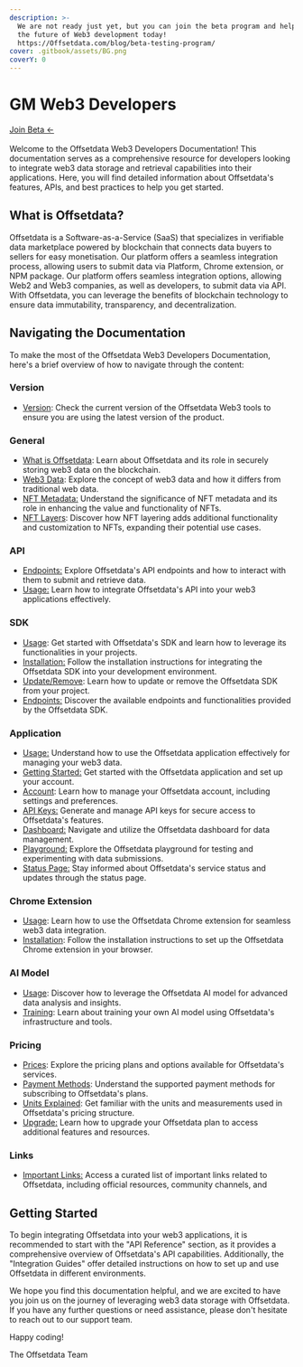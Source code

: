 ```yaml
---
description: >-
  We are not ready just yet, but you can join the beta program and help shape
  the future of Web3 development today!  
  https://Offsetdata.com/blog/beta-testing-program/
cover: .gitbook/assets/BG.png
coverY: 0
---
```


# GM Web3 Developers

[Join Beta <-](https://offsetdata.com/blog/beta-testing-program/)\
\
Welcome to the Offsetdata Web3 Developers Documentation! This documentation serves as a comprehensive resource for developers looking to integrate web3 data storage and retrieval capabilities into their applications. Here, you will find detailed information about Offsetdata's features, APIs, and best practices to help you get started.

## What is Offsetdata?

Offsetdata is a Software-as-a-Service (SaaS) that specializes in verifiable data marketplace powered by blockchain that connects data buyers to sellers for easy monetisation. Our platform offers a seamless integration process, allowing users to submit data via Platform, Chrome extension, or NPM package. Our platform offers seamless integration options, allowing Web2 and Web3 companies, as well as developers, to submit data via API. With Offsetdata, you can leverage the benefits of blockchain technology to ensure data immutability, transparency, and decentralization.

## Navigating the Documentation

To make the most of the Offsetdata Web3 Developers Documentation, here's a brief overview of how to navigate through the content:

### Version

* [Version](version.md): Check the current version of the Offsetdata Web3 tools to ensure you are using the latest version of the product.

### General

* [What is Offsetdata](general/what-is-Offsetdata.md): Learn about Offsetdata and its role in securely storing web3 data on the blockchain.
* [Web3 Data](general/web3-data.md): Explore the concept of web3 data and how it differs from traditional web data.
* [NFT Metadata:](general/nft-metadata.md) Understand the significance of NFT metadata and its role in enhancing the value and functionality of NFTs.
* [NFT Layers](general/nft-layers.md): Discover how NFT layering adds additional functionality and customization to NFTs, expanding their potential use cases.

### API

* [Endpoints:](broken-reference) Explore Offsetdata's API endpoints and how to interact with them to submit and retrieve data.
* [Usage:](api/usage.md) Learn how to integrate Offsetdata's API into your web3 applications effectively.

### SDK

* [Usage](broken-reference): Get started with Offsetdata's SDK and learn how to leverage its functionalities in your projects.
* [Installation:](sdk/installation.md) Follow the installation instructions for integrating the Offsetdata SDK into your development environment.
* [Update/Remove](sdk/update-remove.md): Learn how to update or remove the Offsetdata SDK from your project.
* [Endpoints:](sdk/endpoints.md) Discover the available endpoints and functionalities provided by the Offsetdata SDK.

### Application

* [Usage](https://chat.openai.com/application/usage.md)[:](broken-reference) Understand how to use the Offsetdata application effectively for managing your web3 data.
* [Getting Started](https://chat.openai.com/application/getting-started.md)[:](application/getting-started.md) Get started with the Offsetdata application and set up your account.
* [Account](broken-reference): Learn how to manage your Offsetdata account, including settings and preferences.
* [API Keys:](application/api-keys.md) Generate and manage API keys for secure access to Offsetdata's features.
* [Dashboard:](application/dashboard.md) Navigate and utilize the Offsetdata dashboard for data management.
* [Playground:](application/playground.md) Explore the Offsetdata playground for testing and experimenting with data submissions.
* [Status Page](https://chat.openai.com/application/status-page.md)[:](application/status-page.md) Stay informed about Offsetdata's service status and updates through the status page.

### Chrome Extension

* [Usage](chrome-extension/usage.md): Learn how to use the Offsetdata Chrome extension for seamless web3 data integration.
* [Installation](chrome-extension/installation.md): Follow the installation instructions to set up the Offsetdata Chrome extension in your browser.

### AI Model

* [Usage](ai-model/usage.md): Discover how to leverage the Offsetdata AI model for advanced data analysis and insights.
* [Training](ai-model/training.md): Learn about training your own AI model using Offsetdata's infrastructure and tools.

### Pricing

* [Prices](broken-reference): Explore the pricing plans and options available for Offsetdata's services.
* [Payment Methods](broken-reference): Understand the supported payment methods for subscribing to Offsetdata's plans.
* [Units Explained](broken-reference): Get familiar with the units and measurements used in Offsetdata's pricing structure.
* [Upgrade](https://chat.openai.com/pricing/upgrade.md)[:](broken-reference) Learn how to upgrade your Offsetdata plan to access additional features and resources.

### Links

* [Important Links](https://chat.openai.com/links/important-links.md)[:](links/important-links.md) Access a curated list of important links related to Offsetdata, including official resources, community channels, and

## Getting Started

To begin integrating Offsetdata into your web3 applications, it is recommended to start with the "API Reference" section, as it provides a comprehensive overview of Offsetdata's API capabilities. Additionally, the "Integration Guides" offer detailed instructions on how to set up and use Offsetdata in different environments.

We hope you find this documentation helpful, and we are excited to have you join us on the journey of leveraging web3 data storage with Offsetdata. If you have any further questions or need assistance, please don't hesitate to reach out to our support team.

Happy coding!

The Offsetdata Team
